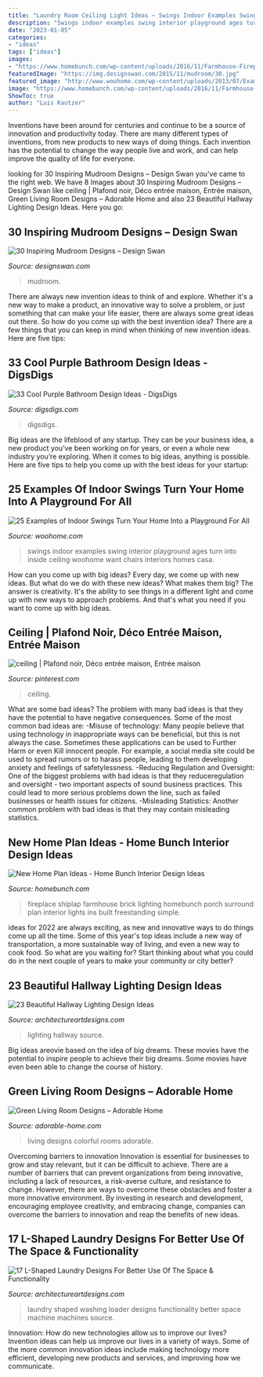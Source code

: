 ```yaml
---
title: "Laundry Room Ceiling Light Ideas ~ Swings Indoor Examples Swing Interior Playground Ages Turn Into Inside Ceiling Woohome Want Chairs Interiors Homes Casa"
description: "Swings indoor examples swing interior playground ages turn into inside ceiling woohome want chairs interiors homes casa"
date: "2023-01-05"
categories:
- "ideas"
tags: ["ideas"]
images:
- "https://www.homebunch.com/wp-content/uploads/2016/11/Farmhouse-Fireplace-with-Brick-shiplap-and-barn-lighting.jpg"
featuredImage: "https://img.designswan.com/2015/11/mudroom/30.jpg"
featured_image: "http://www.woohome.com/wp-content/uploads/2013/07/Examples-of-Indoor-Swings-14.jpg"
image: "https://www.homebunch.com/wp-content/uploads/2016/11/Farmhouse-Fireplace-with-Brick-shiplap-and-barn-lighting.jpg"
ShowToc: true
author: "Luis Kautzer"
---
```



Inventions have been around for centuries and continue to be a source of innovation and productivity today. There are many different types of inventions, from new products to new ways of doing things. Each invention has the potential to change the way people live and work, and can help improve the quality of life for everyone.

	

		
looking for 30 Inspiring Mudroom Designs – Design Swan you've came to the right web. We have 8 Images about 30 Inspiring Mudroom Designs – Design Swan like ceiling | Plafond noir, Déco entrée maison, Entrée maison, Green Living Room Designs – Adorable Home and also 23 Beautiful Hallway Lighting Design Ideas. Here you go:
		
    
## 30 Inspiring Mudroom Designs – Design Swan

<img loading=lazy src="https://img.designswan.com/2015/11/mudroom/30.jpg" onerror="this.onerror=null;this.src='https://tse1.mm.bing.net/th?id=OIP._f14sDTGMIdGABab4U3igQHaLH&amp;pid=15.1';" alt="30 Inspiring Mudroom Designs – Design Swan">

_Source: designswan.com_

>mudroom. 

	

There are always new invention ideas to think of and explore. Whether it's a new way to make a product, an innovative way to solve a problem, or just something that can make your life easier, there are always some great ideas out there. So how do you come up with the best invention idea? There are a few things that you can keep in mind when thinking of new invention ideas. Here are five tips: 

    
## 33 Cool Purple Bathroom Design Ideas - DigsDigs

<img loading=lazy src="https://www.digsdigs.com/photos/purple-bathroom-design-ideas-16.jpg" onerror="this.onerror=null;this.src='https://tse4.mm.bing.net/th?id=OIP.7Bj8p2jWkWQBeReI2UdUcAHaLI&amp;pid=15.1';" alt="33 Cool Purple Bathroom Design Ideas - DigsDigs">

_Source: digsdigs.com_

>digsdigs. 

	

Big ideas are the lifeblood of any startup. They can be your business idea, a new product you’ve been working on for years, or even a whole new industry you’re exploring. When it comes to big ideas, anything is possible. Here are five tips to help you come up with the best ideas for your startup: 

    
## 25 Examples Of Indoor Swings Turn Your Home Into A Playground For All

<img loading=lazy src="http://www.woohome.com/wp-content/uploads/2013/07/Examples-of-Indoor-Swings-14.jpg" onerror="this.onerror=null;this.src='https://tse1.mm.bing.net/th?id=OIP.6PaNeZ4kVSSYCvKepCEh7QHaJT&amp;pid=15.1';" alt="25 Examples of Indoor Swings Turn Your Home Into a Playground For All">

_Source: woohome.com_

>swings indoor examples swing interior playground ages turn into inside ceiling woohome want chairs interiors homes casa. 

	

How can you come up with big ideas?
Every day, we come up with new ideas. But what do we do with these new ideas? What makes them big? The answer is creativity. It's the ability to see things in a different light and come up with new ways to approach problems. And that's what you need if you want to come up with big ideas.

    
## Ceiling | Plafond Noir, Déco Entrée Maison, Entrée Maison

<img loading=lazy src="https://i.pinimg.com/736x/93/a8/80/93a8806f3955789d0a232fc69410eeb2.jpg" onerror="this.onerror=null;this.src='https://tse4.mm.bing.net/th?id=OIP.HMwvCpujMNSWQhe0uxoBfwHaKg&amp;pid=15.1';" alt="ceiling | Plafond noir, Déco entrée maison, Entrée maison">

_Source: pinterest.com_

>ceiling. 

	

What are some bad ideas?
The problem with many bad ideas is that they have the potential to have negative consequences. Some of the most common bad ideas are: 
-Misuse of technology: Many people believe that using technology in inappropriate ways can be beneficial, but this is not always the case. Sometimes these applications can be used to Further Harm or even Kill innocent people. For example, a social media site could be used to spread rumors or to harass people, leading to them developing anxiety and feelings of safetylessness. 
-Reducing Regulation and Oversight: One of the biggest problems with bad ideas is that they reduceregulation and oversight - two important aspects of sound business practices. This could lead to more serious problems down the line, such as failed businesses or health issues for citizens. 
-Misleading Statistics: Another common problem with bad ideas is that they may contain misleading statistics.

    
## New Home Plan Ideas - Home Bunch Interior Design Ideas

<img loading=lazy src="https://www.homebunch.com/wp-content/uploads/2016/11/Farmhouse-Fireplace-with-Brick-shiplap-and-barn-lighting.jpg" onerror="this.onerror=null;this.src='https://tse4.mm.bing.net/th?id=OIP.ckylg1ZLV_4H0ct9NScNMQHaLH&amp;pid=15.1';" alt="New Home Plan Ideas - Home Bunch Interior Design Ideas">

_Source: homebunch.com_

>fireplace shiplap farmhouse brick lighting homebunch porch surround plan interior lights ins built freestanding simple. 

	

ideas for 2022 are always exciting, as new and innovative ways to do things come up all the time. Some of this year's top ideas include a new way of transportation, a more sustainable way of living, and even a new way to cook food. So what are you waiting for? Start thinking about what you could do in the next couple of years to make your community or city better?

    
## 23 Beautiful Hallway Lighting Design Ideas

<img loading=lazy src="http://www.architectureartdesigns.com/wp-content/uploads/2013/12/1445.jpg" onerror="this.onerror=null;this.src='https://tse2.mm.bing.net/th?id=OIP.HLk-5LK6_KsmMFwoF-FW4wAAAA&amp;pid=15.1';" alt="23 Beautiful Hallway Lighting Design Ideas">

_Source: architectureartdesigns.com_

>lighting hallway source. 

	

Big ideas areovie based on the idea of big dreams. These movies have the potential to inspire people to achieve their big dreams. Some movies have even been able to change the course of history.

    
## Green Living Room Designs – Adorable Home

<img loading=lazy src="https://adorable-home.com/wp-content/gallery/green-living-room-designs/green-living-room-designs-12.jpg" onerror="this.onerror=null;this.src='https://tse3.mm.bing.net/th?id=OIP.CV4Zmb184AaU4BKzGeZ0vgHaJ3&amp;pid=15.1';" alt="Green Living Room Designs – Adorable Home">

_Source: adorable-home.com_

>living designs colorful rooms adorable. 

	

Overcoming barriers to innovation
Innovation is essential for businesses to grow and stay relevant, but it can be difficult to achieve. There are a number of barriers that can prevent organizations from being innovative, including a lack of resources, a risk-averse culture, and resistance to change.
However, there are ways to overcome these obstacles and foster a more innovative environment. By investing in research and development, encouraging employee creativity, and embracing change, companies can overcome the barriers to innovation and reap the benefits of new ideas.

    
## 17 L-Shaped Laundry Designs For Better Use Of The Space &amp; Functionality

<img loading=lazy src="https://www.architectureartdesigns.com/wp-content/uploads/2015/12/10-5-630x419.jpg" onerror="this.onerror=null;this.src='https://tse3.mm.bing.net/th?id=OIP.3dRMzbgHoLLohwKGm53pmgHaE7&amp;pid=15.1';" alt="17 L-Shaped Laundry Designs For Better Use Of The Space &amp; Functionality">

_Source: architectureartdesigns.com_

>laundry shaped washing loader designs functionality better space machine machines source. 

	

Innovation: How do new technologies allow us to improve our lives?
Invention ideas can help us improve our lives in a variety of ways. Some of the more common innovation ideas include making technology more efficient, developing new products and services, and improving how we communicate.

